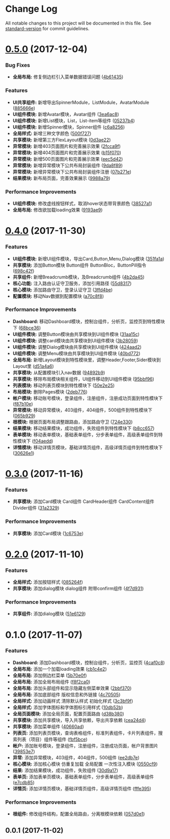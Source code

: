 # Change Log

All notable changes to this project will be documented in this file. See [standard-version](https://github.com/conventional-changelog/standard-version) for commit guidelines.

<a name="0.5.0"></a>
# [0.5.0](https://github.com/jiayisheji/ng4-admin-pro/compare/v0.4.0...v0.5.0) (2017-12-04)


### Bug Fixes

* **全局布局:**  修复侧边栏引入菜单数据错误问题 ([4b61435](https://github.com/jiayisheji/ng4-admin-pro/commit/4b61435))


### Features

* **UI共享组件:** 新增导出SpinnerModule，ListModule，AvatarModule ([885666e](https://github.com/jiayisheji/ng4-admin-pro/commit/885666e))
* **UI组件模块:**  新增Avatar模块，Avatar组件 ([3ea6ac8](https://github.com/jiayisheji/ng4-admin-pro/commit/3ea6ac8))
* **UI组件模块:**  新增List模块，List，List-item等组件 ([05237b4](https://github.com/jiayisheji/ng4-admin-pro/commit/05237b4))
* **UI组件模块:**  新增Spinner模块，Spinner组件 ([c6a8256](https://github.com/jiayisheji/ng4-admin-pro/commit/c6a8256))
* **全局样式:**  新增三种文字颜色 ([500f727](https://github.com/jiayisheji/ng4-admin-pro/commit/500f727))
* **共享模块:**  新增第三方FlexLayout模块 ([0d3ae22](https://github.com/jiayisheji/ng4-admin-pro/commit/0d3ae22))
* **异常模块:**  新增403页面图片和完善展示效果 ([2fcca9f](https://github.com/jiayisheji/ng4-admin-pro/commit/2fcca9f))
* **异常模块:**  新增404页面图片和完善展示效果 ([b15f070](https://github.com/jiayisheji/ng4-admin-pro/commit/b15f070))
* **异常模块:**  新增500页面图片和完善展示效果 ([eec5d42](https://github.com/jiayisheji/ng4-admin-pro/commit/eec5d42))
* **异常模块:**  新增异常模块下公共布局封装组件 ([9da8f89](https://github.com/jiayisheji/ng4-admin-pro/commit/9da8f89))
* **异常模块:**  新增异常模块下公共布局封装组件注册 ([07b271e](https://github.com/jiayisheji/ng4-admin-pro/commit/07b271e))
* **结果模块:**  新布局页面，完善效果展示 ([9988a79](https://github.com/jiayisheji/ng4-admin-pro/commit/9988a79))


### Performance Improvements

* **UI组件模块:**  修改虚线按钮样式，取消hover状态带背景颜色 ([38527a1](https://github.com/jiayisheji/ng4-admin-pro/commit/38527a1))
* **全局布局:** 修改欲加载loading效果 ([9193ae9](https://github.com/jiayisheji/ng4-admin-pro/commit/9193ae9))



<a name="0.4.0"></a>
# [0.4.0](https://github.com/jiayisheji/ng4-admin-pro/compare/v0.3.0...v0.4.0) (2017-11-30)


### Features

* **UI组件模块:**  新增UI组件模块，导出Card,Button,Menu,Dialog模块 ([351fa1a](https://github.com/jiayisheji/ng4-admin-pro/commit/351fa1a))
* **共享模块:**  添加Button模块  Button组件  ButtonBloc，ButtonPill指令 ([698c42f](https://github.com/jiayisheji/ng4-admin-pro/commit/698c42f))
* **共享组件:**  新增Breadcrumb模块，及Breadcrumb组件 ([4b2da45](https://github.com/jiayisheji/ng4-admin-pro/commit/4b2da45))
* **核心功能:**  注入路由认证守卫服务，添加引用路径 ([55d8317](https://github.com/jiayisheji/ng4-admin-pro/commit/55d8317))
* **核心模块:**  添加路由守卫，登录认证守卫 ([3ffd4be](https://github.com/jiayisheji/ng4-admin-pro/commit/3ffd4be))
* **配置模块:**  移动Nav数据到配置模块 ([a70c8f8](https://github.com/jiayisheji/ng4-admin-pro/commit/a70c8f8))


### Performance Improvements

* **Dashboard:**  移动Dashboard模块，控制台组件，分析页，监控页到特性模块下 ([68bce36](https://github.com/jiayisheji/ng4-admin-pro/commit/68bce36))
* **UI组件模块:**  调整Button模块由共享模块到UI组件模块 ([31aa15c](https://github.com/jiayisheji/ng4-admin-pro/commit/31aa15c))
* **UI组件模块:**  调整card模块由共享模块到UI组件模块 ([3b28059](https://github.com/jiayisheji/ng4-admin-pro/commit/3b28059))
* **UI组件模块:**  调整Dialog模块由共享模块到UI组件模块 ([424aad2](https://github.com/jiayisheji/ng4-admin-pro/commit/424aad2))
* **UI组件模块:**  调整Menu模块由共享模块到UI组件模块 ([40bd772](https://github.com/jiayisheji/ng4-admin-pro/commit/40bd772))
* **全局布局:**  新增Layout模块到特性模块里，调整Header,Footer,Sider模块到Layout里 ([d51a4a6](https://github.com/jiayisheji/ng4-admin-pro/commit/d51a4a6))
* **共享模块:**  从配置模块引入nav数据 ([94892b9](https://github.com/jiayisheji/ng4-admin-pro/commit/94892b9))
* **共享模块:**  移除布局模块相关组件，UI组件移动到UI组件模块 ([95bbf96](https://github.com/jiayisheji/ng4-admin-pro/commit/95bbf96))
* **列表模块:**  移动列表页模块到特性模块下 ([50e2e25](https://github.com/jiayisheji/ng4-admin-pro/commit/50e2e25))
* **布局模块:**  删除Pages模块 ([2deb776](https://github.com/jiayisheji/ng4-admin-pro/commit/2deb776))
* **帐户模块:**  移动账号模块，登录组件，注册组件，注册成功页面到特性模块下 ([f87b10e](https://github.com/jiayisheji/ng4-admin-pro/commit/f87b10e))
* **异常模块:**  移动异常模块，403组件，404组件，500组件到特性模块下 ([065b929](https://github.com/jiayisheji/ng4-admin-pro/commit/065b929))
* **根模块:**  根据页面布局调整跟路由，添加路由守卫 ([724e330](https://github.com/jiayisheji/ng4-admin-pro/commit/724e330))
* **结果模块:**  移动结果模块，成功组件，失败组件到特性模块下 ([b8cc657](https://github.com/jiayisheji/ng4-admin-pro/commit/b8cc657))
* **表单模块:**  移动表单模块，基础表单组件，分步表单组件，高级表单组件到特性模块下 ([f04aedd](https://github.com/jiayisheji/ng4-admin-pro/commit/f04aedd))
* **详情模块:**  移动详情页模块，基础详情页组件，高级详情页组件到特性模块下 ([30626e1](https://github.com/jiayisheji/ng4-admin-pro/commit/30626e1))



<a name="0.3.0"></a>
# [0.3.0](https://github.com/jiayisheji/ng4-admin-pro/compare/v0.2.0...v0.3.0) (2017-11-16)


### Features

* **共享模块:**  添加Card模块  Card组件  CardHeader组件  CardContent组件  Divider组件 ([31a2329](https://github.com/jiayisheji/ng4-admin-pro/commit/31a2329))


### Performance Improvements

* **共享模块:**  添加Card模块 ([1c6753e](https://github.com/jiayisheji/ng4-admin-pro/commit/1c6753e))



<a name="0.2.0"></a>
# [0.2.0](https://github.com/jiayisheji/ng4-admin-pro/compare/v1.0.0...v0.2.0) (2017-11-10)


### Features

* **全局样式:**  添加按钮样式 ([085264f](https://github.com/jiayisheji/ng4-admin-pro/commit/085264f))
* **共享模块:**  添加dialog模块 dialog组件 附带confirm组件 ([4f7d931](https://github.com/jiayisheji/ng4-admin-pro/commit/4f7d931))


### Performance Improvements

* **共享组件:**  添加dialog模块 ([51e6129](https://github.com/jiayisheji/ng4-admin-pro/commit/51e6129))



<a name="0.1.0"></a>
# 0.1.0 (2017-11-07)


### Features

* **Dashboard:**  添加Dashboard模块，控制台组件，分析页，监控页 ([4caf0c8](https://github.com/jiayisheji/ng4-admin-pro/commit/4caf0c8))
* **全局布局:**  添加一个加载loading效果 ([cb1c4e2](https://github.com/jiayisheji/ng4-admin-pro/commit/cb1c4e2))
* **全局布局:**  添加侧边栏菜单 ([5b70e0f](https://github.com/jiayisheji/ng4-admin-pro/commit/5b70e0f))
* **全局布局:**  添加全局布局组件 ([f8f2ca0](https://github.com/jiayisheji/ng4-admin-pro/commit/f8f2ca0))
* **全局布局:**  添加头部组件和显示隐藏左侧菜单效果 ([2bbf370](https://github.com/jiayisheji/ng4-admin-pro/commit/2bbf370))
* **全局布局:**  添加底部组件 版权信息和外链接 ([4c70505](https://github.com/jiayisheji/ng4-admin-pro/commit/4c70505))
* **全局样式:**  添加动画样式 清除默认样式 初始化样式 ([3c3bf9f](https://github.com/jiayisheji/ng4-admin-pro/commit/3c3bf9f))
* **全局样式:**  添加字体图标和字体图标引用样式 ([10db52b](https://github.com/jiayisheji/ng4-admin-pro/commit/10db52b))
* **全局页面模块:**  添加全局页面，配置页面路由 ([d38b380](https://github.com/jiayisheji/ng4-admin-pro/commit/d38b380))
* **共享模块:**  添加共享模块，导入共享依赖，导出共享依赖 ([cea24d4](https://github.com/jiayisheji/ng4-admin-pro/commit/cea24d4))
* **共享模块:**  添加菜单组件 ([40660ad](https://github.com/jiayisheji/ng4-admin-pro/commit/40660ad))
* **列表页:**  添加列表页模块，查询表格组件，标准列表组件，卡片列表组件，搜索列表（项目）组件等组件 ([fbf5bce](https://github.com/jiayisheji/ng4-admin-pro/commit/fbf5bce))
* **帐户:**  添加账号模块，登录组件，注册组件，注册成功页面，帐户背景图片 ([39853e7](https://github.com/jiayisheji/ng4-admin-pro/commit/39853e7))
* **异常:**  添加异常模块，403组件，404组件，500组件 ([ee2db7e](https://github.com/jiayisheji/ng4-admin-pro/commit/ee2db7e))
* **核心模块:**  添加核心模块 仿重复加载 全局配置 一次性注入模块 ([0550cf9](https://github.com/jiayisheji/ng4-admin-pro/commit/0550cf9))
* **结果:**  添加结果模块，成功组件，失败组件 ([30d9a17](https://github.com/jiayisheji/ng4-admin-pro/commit/30d9a17))
* **表单页:**  添加表单页模块，基础表单组件，分步表单组件，高级表单组件 ([e7cdb85](https://github.com/jiayisheji/ng4-admin-pro/commit/e7cdb85))
* **详情页:**  添加详情页模块，基础详情页组件，高级详情页组件 ([fffe395](https://github.com/jiayisheji/ng4-admin-pro/commit/fffe395))


### Performance Improvements

* **根组件:**  修改组件结构，配置全局路由，分离根模块依赖 ([057d0e1](https://github.com/jiayisheji/ng4-admin-pro/commit/057d0e1))



<a name="0.0.1"></a>
## 0.0.1 (2017-11-02)
